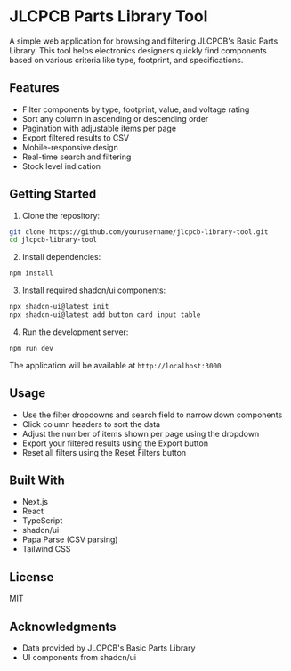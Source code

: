 # JLCPCB Parts Library Tool

A simple web application for browsing and filtering JLCPCB's Basic Parts Library. This tool helps electronics designers quickly find components based on various criteria like type, footprint, and specifications.

## Features

- Filter components by type, footprint, value, and voltage rating
- Sort any column in ascending or descending order
- Pagination with adjustable items per page
- Export filtered results to CSV
- Mobile-responsive design
- Real-time search and filtering
- Stock level indication

## Getting Started

1. Clone the repository:
```bash
git clone https://github.com/yourusername/jlcpcb-library-tool.git
cd jlcpcb-library-tool
```

2. Install dependencies:
```bash
npm install
```

3. Install required shadcn/ui components:
```bash
npx shadcn-ui@latest init
npx shadcn-ui@latest add button card input table
```

4. Run the development server:
```bash
npm run dev
```

The application will be available at `http://localhost:3000`

## Usage

- Use the filter dropdowns and search field to narrow down components
- Click column headers to sort the data
- Adjust the number of items shown per page using the dropdown
- Export your filtered results using the Export button
- Reset all filters using the Reset Filters button

## Built With

- Next.js
- React
- TypeScript
- shadcn/ui
- Papa Parse (CSV parsing)
- Tailwind CSS

## License

MIT

## Acknowledgments

- Data provided by JLCPCB's Basic Parts Library
- UI components from shadcn/ui
